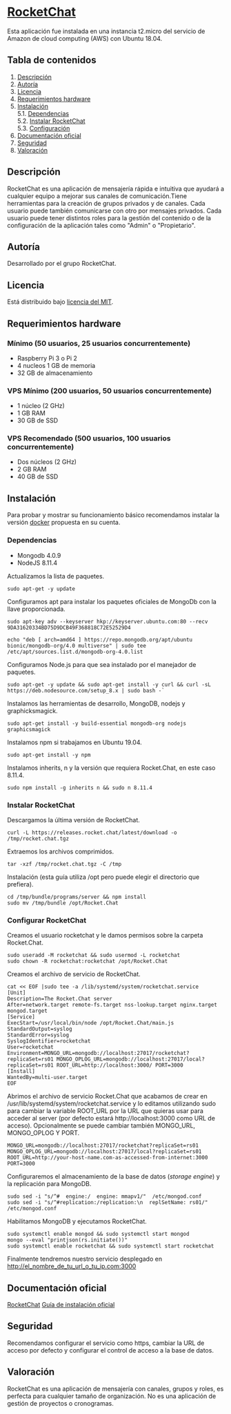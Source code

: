 # [RocketChat](https://rocket.chat/)

Esta aplicación fue instalada en una instancia t2.micro del servicio de Amazon de cloud computing (AWS) con Ubuntu 18.04.

## Tabla de contenidos

1. [Descripción](#Descripción)
2. [Autoría](#Autoría)
3. [Licencia](#Licencia)
4. [Requerimientos hardware](#Requerimientos-hardware)
5. [Instalación](#Instalación)  
  5.1. [Dependencias](#Dependencias)  
  5.2. [Instalar RocketChat](#Instalar-RocketChat)  
  5.3. [Configuración](#Configurar-RocketChat)  
6. [Documentación oficial](#Documentación-oficial)
7. [Seguridad](#Seguridad)  
9. [Valoración](#Valoración)

## Descripción

RocketChat es una aplicación de mensajería rápida e intuitiva que ayudará a cualquier equipo a mejorar sus canales de comunicación.Tiene herramientas para la creación de grupos privados y de canales. Cada usuario puede también comunicarse con otro por mensajes privados.
Cada usuario puede tener distintos roles para la gestión del contenido o de la configuración de la aplicación tales como "Admin" o "Propietario".

## Autoría

Desarrollado por el grupo RocketChat. 

## Licencia
Está distribuido bajo [licencia del MIT](https://opensource.org/licenses/MIT).

## Requerimientos hardware
### Mínimo (50 usuarios, 25 usuarios concurrentemente)
* Raspberry Pi 3 o Pi 2 
* 4 nucleos 1 GB de memoria
* 32 GB de almacenamiento

### VPS Mínimo (200 usuarios, 50 usuarios concurrentemente)
* 1 núcleo (2 GHz)
* 1 GB RAM
* 30 GB de SSD

### VPS Recomendado (500 usuarios, 100 usuarios concurrentemente)
* Dos núcleos (2 GHz) 
* 2 GB RAM
* 40 GB de SSD

## Instalación
Para probar y mostrar su funcionamiento básico recomendamos instalar la versión [docker](https://github.com/RocketChat/Rocket.Chat#docker) propuesta en su cuenta.

###  Dependencias
* Mongodb 4.0.9
* NodeJS 8.11.4

Actualizamos la lista de paquetes. 

`sudo apt-get -y update` 

Configuramos apt para instalar los paquetes oficiales de MongoDb con la llave proporcionada.

```
sudo apt-key adv --keyserver hkp://keyserver.ubuntu.com:80 --recv 9DA31620334BD75D9DCB49F368818C72E52529D4  
``` 

```
echo "deb [ arch=amd64 ] https://repo.mongodb.org/apt/ubuntu bionic/mongodb-org/4.0 multiverse" | sudo tee /etc/apt/sources.list.d/mongodb-org-4.0.list
```

Configuramos Node.js para que sea instalado por el manejador de paquetes.

```
sudo apt-get -y update && sudo apt-get install -y curl && curl -sL https://deb.nodesource.com/setup_8.x | sudo bash -`
``` 

Instalamos las herramientas de desarrollo, MongoDB, nodejs y graphicksmagick.

```
sudo apt-get install -y build-essential mongodb-org nodejs graphicsmagick
```

Instalamos npm si trabajamos en Ubuntu 19.04.

`sudo apt-get install -y npm`  

Instalamos inherits, n y la versión que requiera Rocket.Chat, en este caso 8.11.4.

```
sudo npm install -g inherits n && sudo n 8.11.4  
```

### Instalar RocketChat

Descargamos la última versión de RocketChat.

```
curl -L https://releases.rocket.chat/latest/download -o /tmp/rocket.chat.tgz
```

Extraemos los archivos comprimidos.

`tar -xzf /tmp/rocket.chat.tgz -C /tmp`  

Instalación (esta guía utiliza /opt pero puede elegir el directorio que prefiera).

``` 
cd /tmp/bundle/programs/server && npm install  
sudo mv /tmp/bundle /opt/Rocket.Chat
```

### Configurar RocketChat

Creamos el usuario rocketchat y le damos permisos sobre la carpeta Rocket.Chat.

```
sudo useradd -M rocketchat && sudo usermod -L rocketchat
sudo chown -R rocketchat:rocketchat /opt/Rocket.Chat
```

Creamos el archivo de servicio de RocketChat.

```
cat << EOF |sudo tee -a /lib/systemd/system/rocketchat.service
[Unit]
Description=The Rocket.Chat server
After=network.target remote-fs.target nss-lookup.target nginx.target mongod.target
[Service]
ExecStart=/usr/local/bin/node /opt/Rocket.Chat/main.js
StandardOutput=syslog
StandardError=syslog
SyslogIdentifier=rocketchat
User=rocketchat
Environment=MONGO_URL=mongodb://localhost:27017/rocketchat?replicaSet=rs01 MONGO_OPLOG_URL=mongodb://localhost:27017/local?replicaSet=rs01 ROOT_URL=http://localhost:3000/ PORT=3000
[Install]
WantedBy=multi-user.target
EOF
```
Abrimos el archivo de servicio Rocket.Chat que acabamos de crear en /usr/lib/systemd/system/rocketchat.service y lo editamos utilizando sudo para cambiar la variable ROOT_URL  por la URL que quieras usar para acceder al server (por defecto estará http://localhost:3000 como URL de acceso). Opcionalmente se puede cambiar también MONGO_URL, MONGO_OPLOG Y PORT.

```
MONGO_URL=mongodb://localhost:27017/rocketchat?replicaSet=rs01
MONGO_OPLOG_URL=mongodb://localhost:27017/local?replicaSet=rs01
ROOT_URL=http://your-host-name.com-as-accessed-from-internet:3000
PORT=3000
```
Configuraremos el almacenamiento de la base de datos (_storage engine_) y la replicación para MongoDB.

```
sudo sed -i "s/^#  engine:/  engine: mmapv1/"  /etc/mongod.conf
sudo sed -i "s/^#replication:/replication:\n  replSetName: rs01/" /etc/mongod.conf
```
Habilitamos MongoDB y ejecutamos RocketChat.

```
sudo systemctl enable mongod && sudo systemctl start mongod
mongo --eval "printjson(rs.initiate())"
sudo systemctl enable rocketchat && sudo systemctl start rocketchat
```

Finalmente tendremos nuestro servicio desplegado en http://el_nombre_de_tu_url_o_tu_ip.com:3000

## Documentación oficial

[RocketChat](https://rocket.chat/)
[Guía de instalación oficial](https://rocket.chat/install)

## Seguridad

Recomendamos configurar el servicio como https, cambiar la URL de acceso por defecto y configurar el control de acceso a la base de datos.

## Valoración

RocketChat es una aplicación de mensajería con canales, grupos y roles, es perfecta para cualquier tamaño de organización. No es una aplicación de gestión de proyectos o cronogramas.

